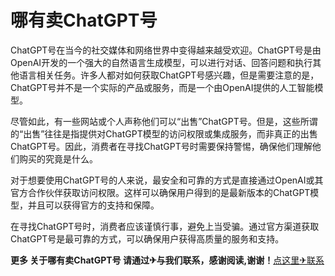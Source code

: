 # 哪有卖ChatGPT号

ChatGPT号在当今的社交媒体和网络世界中变得越来越受欢迎。ChatGPT号是由OpenAI开发的一个强大的自然语言生成模型，可以进行对话、回答问题和执行其他语言相关任务。许多人都对如何获取ChatGPT号感兴趣，但是需要注意的是，ChatGPT号并不是一个实际的产品或服务，而是一个由OpenAI提供的人工智能模型。

尽管如此，有一些网站或个人声称他们可以“出售”ChatGPT号。但是，这些所谓的“出售”往往是指提供对ChatGPT模型的访问权限或集成服务，而非真正的出售ChatGPT号。因此，消费者在寻找ChatGPT号时需要保持警惕，确保他们理解他们购买的究竟是什么。

对于想要使用ChatGPT号的人来说，最安全和可靠的方式是直接通过OpenAI或其官方合作伙伴获取访问权限。这样可以确保用户得到的是最新版本的ChatGPT模型，并且可以获得官方的支持和保障。

在寻找ChatGPT号时，消费者应该谨慎行事，避免上当受骗。通过官方渠道获取ChatGPT号是最可靠的方式，可以确保用户获得高质量的服务和支持。

**更多 关于哪有卖ChatGPT号 请通过✈与我们联系，感谢阅读,谢谢！**[点这里✈联系](https://a.k02.cc)